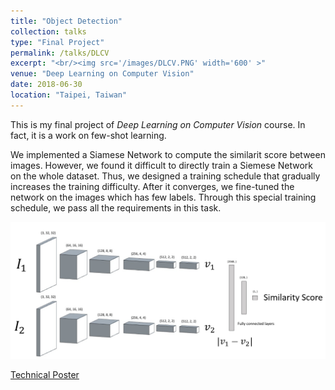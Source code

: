 ```yaml
---
title: "Object Detection"
collection: talks
type: "Final Project"
permalink: /talks/DLCV
excerpt: "<br/><img src='/images/DLCV.PNG' width='600' >"
venue: "Deep Learning on Computer Vision"
date: 2018-06-30
location: "Taipei, Taiwan"
---
```

This is my final project of _Deep Learning on Computer Vision_ course. In fact, it is a work on few-shot learning. <br/>

We implemented a Siamese Network to compute the similarit score between images. However, we found it difficult to directly train a Siemese Network on the whole dataset. Thus, we designed a training schedule that gradually increases the training difficulty. After it converges, we fine-tuned the network on the images which has few labels. Through this special training schedule, we pass all the requirements in this task.

<img src='/images/DLCV.PNG' width='600' >

[Technical Poster](http://JerryHoTaiwan.github.io/files/DLCV_Report.pdf)
